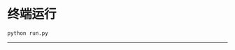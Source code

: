 # 终端运行

```shell
python run.py
```
****************************************************************************************************************************************************************************************************************************************************************************************************************************************************************************************************************************************************************************************************************************************************************************************************************************************************************************************************************